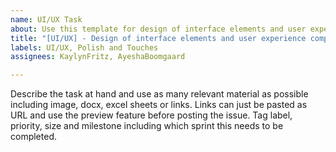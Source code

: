 ```yaml
---
name: UI/UX Task
about: Use this template for design of interface elements and user experience components
title: "[UI/UX] - Design of interface elements and user experience components"
labels: UI/UX, Polish and Touches
assignees: KaylynFritz, AyeshaBoomgaard

---
```


Describe the task at hand and use as many relevant material as possible including image, docx, excel sheets or links. Links can just be pasted as URL and use the preview feature before posting the issue. Tag label, priority, size and milestone including which sprint this needs to be completed.
